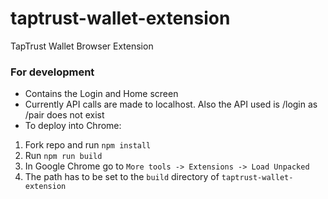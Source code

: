 # taptrust-wallet-extension
TapTrust Wallet Browser Extension 

### For development

* Contains the Login and Home screen
* Currently API calls are made to localhost. Also the API used is /login as /pair does not exist
* To deploy into Chrome:

1. Fork repo and run `npm install`
2. Run `npm run build`
3. In Google Chrome go to `More tools -> Extensions -> Load Unpacked`
4. The path has to be set to the `build` directory of `taptrust-wallet-extension`